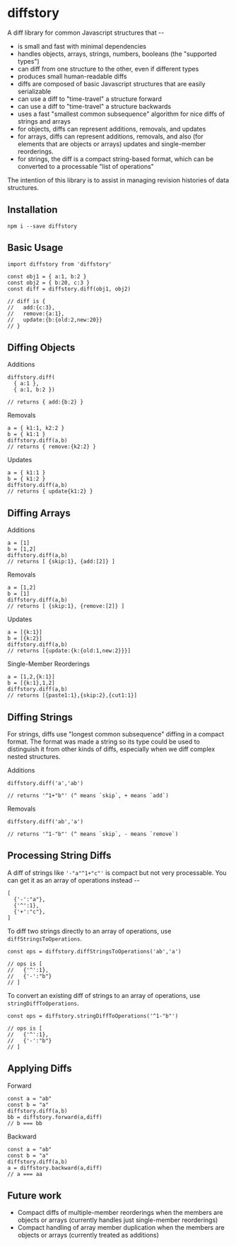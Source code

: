 # diffstory

A diff library for common Javascript structures that --
- is small and fast with minimal dependencies
- handles objects, arrays, strings, numbers, booleans (the "supported types")
- can diff from one structure to the other, even if different types
- produces small human-readable diffs
- diffs are composed of basic Javascript structures that are easily serializable
- can use a diff to "time-travel" a structure forward
- can use a diff to "time-travel" a structure backwards
- uses a fast "smallest common subsequence" algorithm for nice diffs of strings and arrays
- for objects, diffs can represent additions, removals, and updates
- for arrays, diffs can represent additions, removals, and also (for elements that are objects or arrays) updates and single-member reorderings.
- for strings, the diff is a compact string-based format, which can be converted to a processable "list of operations"

The intention of this library is to assist in managing revision histories of data structures.

## Installation

```
npm i --save diffstory
```

## Basic Usage

```
import diffstory from 'diffstory'

const obj1 = { a:1, b:2 }
const obj2 = { b:20, c:3 }
const diff = diffstory.diff(obj1, obj2) 

// diff is { 
//   add:{c:3}, 
//   remove:{a:1}, 
//   update:{b:{old:2,new:20}}
// }
```

## Diffing Objects

Additions
```
diffstory.diff(
  { a:1 },
  { a:1, b:2 }) 

// returns { add:{b:2} }
```

Removals
```
a = { k1:1, k2:2 }
b = { k1:1 }
diffstory.diff(a,b)
// returns { remove:{k2:2} }
```

Updates
```
a = { k1:1 }
b = { k1:2 }
diffstory.diff(a,b)
// returns { update{k1:2} }
```

## Diffing Arrays

Additions
```
a = [1]
b = [1,2]
diffstory.diff(a,b)
// returns [ {skip:1}, {add:[2]} ]
```

Removals
```
a = [1,2]
b = [1]
diffstory.diff(a,b)
// returns [ {skip:1}, {remove:[2]} ]
```

Updates
```
a = [{k:1}]
b = [{k:2}]
diffstory.diff(a,b)
// returns [{update:{k:{old:1,new:2}}}]
```

Single-Member Reorderings
```
a = [1,2,{k:1}]
b = [{k:1},1,2]
diffstory.diff(a,b)
// returns [{paste1:1},{skip:2},{cut1:1}]
```

## Diffing Strings

For strings, diffs use "longest common subsequence" diffing in a compact format. The format was made a string so its type could be used to distinguish it from other kinds of diffs, especially when we diff complex nested structures.

Additions
```
diffstory.diff('a','ab')

// returns '^1+"b"' (^ means `skip`, + means `add`)
```

Removals
```
diffstory.diff('ab','a')

// returns '^1-"b"' (^ means `skip`, - means `remove`)
```

## Processing String Diffs

A diff of strings like `'-"a"^1+"c"'` is compact but not very processable. You can get it as an array of operations instead --
```
[
  {'-':"a"},
  {'^':1},
  {'+':"c"},
]
```

To diff two strings directly to an array of operations, use `diffStringsToOperations`.
```
const ops = diffstory.diffStringsToOperations('ab','a')

// ops is [
//   {'^':1},
//   {'-':"b"}
// ]
```

To convert an existing diff of strings to an array of operations, use `stringDiffToOperations`.
```
const ops = diffstory.stringDiffToOperations('^1-"b"')

// ops is [
//   {'^':1},
//   {'-':"b"}
// ]
```

## Applying Diffs

Forward
```
const a = "ab"
const b = "a"
diffstory.diff(a,b)
bb = diffstory.forward(a,diff)
// b === bb
```

Backward
```
const a = "ab"
const b = "a"
diffstory.diff(a,b)
a = diffstory.backward(a,diff)
// a === aa
```

## Future work

- Compact diffs of multiple-member reorderings when the members are objects or arrays (currently handles just single-member reorderings)
- Compact handling of array member duplication when the members are objects or arrays (currently treated as additions)
